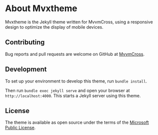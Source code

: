 # About Mvxtheme

Mvxtheme is the Jekyll theme written for MvvmCross, using a responsive design to optimize the display of mobile devices.

## Contributing

Bug reports and pull requests are welcome on GitHub at [MvvmCross](https://github.com/MvvmCross/MvvmCross/).

## Development

To set up your environment to develop this theme, run `bundle install`.

Then run `bundle exec jekyll serve` and open your browser at `http://localhost:4000`. This starts a Jekyll server using this theme.

## License

The theme is available as open source under the terms of the [Microsoft Public License](https://github.com/MvvmCross/MvvmCross/blob/main/LICENSE).
